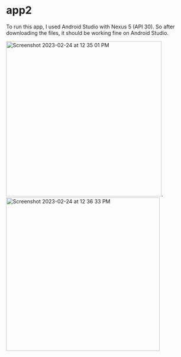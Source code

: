 # app2

To run this app, I used Android Studio with Nexus 5 (API 30). So after downloading the files, it should be working fine on Android Studio.


<img width="420" alt="Screenshot 2023-02-24 at 12 35 01 PM" src="https://user-images.githubusercontent.com/96458509/221257806-29d4780e-841c-40e7-b676-9b8016275485.png">.  <img width="415" alt="Screenshot 2023-02-24 at 12 36 33 PM" src="https://user-images.githubusercontent.com/96458509/221257878-bda47e6f-b332-4912-97bc-42765297a28a.png">



